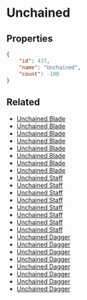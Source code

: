 # Unchained

<no description available>

## Properties

```json
{
    "id": 437,
    "name": "Unchained",
    "count": -100
}
```

## Related

- [Unchained Blade](../items/13796-unchained-blade.md)
- [Unchained Blade](../items/13797-unchained-blade.md)
- [Unchained Blade](../items/13798-unchained-blade.md)
- [Unchained Blade](../items/13799-unchained-blade.md)
- [Unchained Blade](../items/13800-unchained-blade.md)
- [Unchained Blade](../items/13801-unchained-blade.md)
- [Unchained Blade](../items/13802-unchained-blade.md)
- [Unchained Blade](../items/13803-unchained-blade.md)
- [Unchained Staff](../items/13804-unchained-staff.md)
- [Unchained Staff](../items/13805-unchained-staff.md)
- [Unchained Staff](../items/13806-unchained-staff.md)
- [Unchained Staff](../items/13807-unchained-staff.md)
- [Unchained Staff](../items/13808-unchained-staff.md)
- [Unchained Staff](../items/13809-unchained-staff.md)
- [Unchained Staff](../items/13810-unchained-staff.md)
- [Unchained Staff](../items/13811-unchained-staff.md)
- [Unchained Dagger](../items/13812-unchained-dagger.md)
- [Unchained Dagger](../items/13813-unchained-dagger.md)
- [Unchained Dagger](../items/13814-unchained-dagger.md)
- [Unchained Dagger](../items/13815-unchained-dagger.md)
- [Unchained Dagger](../items/13816-unchained-dagger.md)
- [Unchained Dagger](../items/13817-unchained-dagger.md)
- [Unchained Dagger](../items/13818-unchained-dagger.md)
- [Unchained Dagger](../items/13819-unchained-dagger.md)

